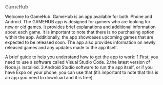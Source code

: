 𝔾𝕒𝕞𝕖ℍ𝕦𝕓


Welcome to GameHub.
GameHub is an app available for both iPhone and Android.
The GAMEHUB app is designed for gamers who are looking for new or old games.
It provides brief explanations and additional information about each game.
It is important to note that there is no purchasing option within the app.
Additionally, the app showcases upcoming games that are expected to be released soon.
The app also provides information on newly released games and any updates made to the app itself.

 A brief guide to help you understand how to get the app to work:
1.First, you need to use a software called Visual Studio Code.
2.the latest version of Node.js installed.
3.Android Studio software to run the app itself, or if you have Expo on your phone, you can use that (it’s important to note that this is an app you need to download and it is free).
